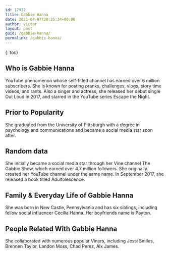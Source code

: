 ```yaml
---
id: 17932
title: Gabbie Hanna
date: 2021-04-07T20:25:34+00:00
author: victor
layout: post
guid: /gabbie-hanna/
permalink: /gabbie-hanna/
---
```



{: toc}


## Who is Gabbie Hanna



YouTube phenomenon whose self-titled channel has earned over 6 million subscribers. She is known for posting pranks, challenges, vlogs, story time videos, and rants. Also a singer and actress, she released her debut single Out Loud in 2017, and starred in the YouTube series Escape the Night. 

                
                
                
## Prior to Popularity



She graduated from the University of Pittsburgh with a degree in psychology and communications and became a social media star soon after.

                
                
                
## Random data



She initially became a social media star through her Vine channel The Gabbie Show, which earned over 4.7 million followers. She originally created her YouTube channel under the same name. In September 2017, she released a book titled Adultolescence.

                
                
                
## Family & Everyday Life of Gabbie Hanna



She was born in New Castle, Pennsylvania and has six siblings, including fellow social influencer Cecilia Hanna. Her boyfriends name is Payton.

                
                
                
## People Related With Gabbie Hanna



She collaborated with numerous popular Viners, including Jessi Smiles, Brennen Taylor, Landon Moss, Chad Perez, Alx James.

                
              
            
          
          
          